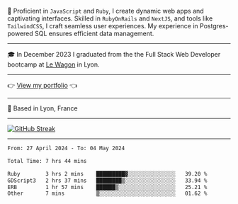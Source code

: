 📖 Proficient in `JavaScript` and `Ruby`, I create dynamic web apps and captivating interfaces. Skilled in `RubyOnRails` and `NextJS`, and tools like `TailwindCSS`, I craft seamless user experiences. My experience in Postgres-powered SQL ensures efficient data management.

***

🎓 In December 2023 I graduated from the the Full Stack Web Developer bootcamp at [Le Wagon](https://www.lewagon.com/) in Lyon.

***

👉 <a href="https://www.davidlau.dev/" target="_blank">View my portfolio</a> 👈

***

📍 Based in Lyon, France

***

[![GitHub Streak](https://streak-stats.demolab.com?user=kaimunlau&theme=github-dark&hide_border=true)](https://git.io/streak-stats)

***

<!--START_SECTION:waka-->

```txt
From: 27 April 2024 - To: 04 May 2024

Total Time: 7 hrs 44 mins

Ruby        3 hrs 2 mins    █████████▓░░░░░░░░░░░░░░░   39.20 %
GDScript3   2 hrs 37 mins   ████████▒░░░░░░░░░░░░░░░░   33.94 %
ERB         1 hr 57 mins    ██████▒░░░░░░░░░░░░░░░░░░   25.21 %
Other       7 mins          ▒░░░░░░░░░░░░░░░░░░░░░░░░   01.62 %
```

<!--END_SECTION:waka-->
